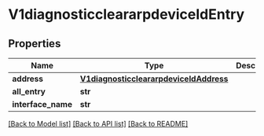 # V1diagnosticcleararpdeviceIdEntry

## Properties
Name | Type | Description | Notes
------------ | ------------- | ------------- | -------------
**address** | [**V1diagnosticcleararpdeviceIdAddress**](V1diagnosticcleararpdeviceIdAddress.md) |  | [optional] 
**all_entry** | **str** |  | [optional] 
**interface_name** | **str** |  | [optional] 

[[Back to Model list]](../README.md#documentation-for-models) [[Back to API list]](../README.md#documentation-for-api-endpoints) [[Back to README]](../README.md)

